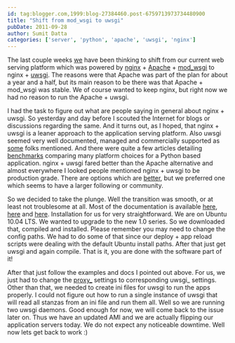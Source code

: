 ```yaml
---
id: tag:blogger.com,1999:blog-27384460.post-6759713973734480900
title: "Shift from mod_wsgi to uwsgi"
pubDate: 2011-09-28
author: Sumit Datta
categories: ['server', 'python', 'apache', 'uwsgi', 'nginx']
---
```


The last couple weeks [we](http://mobstac.com/) have been thinking to shift from our current web serving platform which was powered by [nginx](http://wiki.nginx.org/) + [Apache](http://www.apache.org/) + [mod\_wsgi](http://code.google.com/p/modwsgi/) to nginx + [uwsgi](http://projects.unbit.it/uwsgi/). The reasons were that Apache was part of the plan for about a year and a half, but its main reason to be there was that Apache + mod\_wsgi was stable. We of course wanted to keep nginx, but right now we had no reason to run the Apache + uwsgi.  
  
I had the task to figure out what are people saying in general about nginx + uwsgi. So yesterday and day before I scouted the Internet for blogs or discussions regarding the same. And it turns out, as I hoped, that nginx + uwsgi is a leaner approach to the application serving platform. Also uwsgi seemed very well documented, managed and commercially supported as [some](http://www.quora.com/How-does-uWSGI-compare-to-mod_wsgi) folks mentioned. And there were quite a few articles detailing [benchmarks](http://nichol.as/benchmark-of-python-web-servers) comparing many platform choices for a Python based application. nginx + uwsgi fared better than the Apache alternative and almost everywhere I looked people mentioned nginx + uwsgi to be production grade. There are options which are [better](http://www.fapws.org/benchmarks), but we preferred one which seems to have a larger following or community.  
  
So we decided to take the plunge. Well the transition was smooth, or at least not troublesome at all. Most of the documentation is available [here](http://projects.unbit.it/uwsgi/wiki/Example), [here](http://projects.unbit.it/uwsgi/wiki/WikiStart#Getit) and [here](http://wiki.nginx.org/HttpUwsgiModule). Installation for us for very straightforward. We are on Ubuntu 10.04 LTS. We wanted to upgrade to the new 1.0 series. So we downloaded that, compiled and installed. Please remember you may need to change the config paths. We had to do some of that since our deploy + app reload scripts were dealing with the default Ubuntu install paths. After that just get uwsgi and again compile. That is it, you are done with the software part of it!  
  
After that just follow the examples and docs I pointed out above. For us, we just had to change the [proxy\_](http://wiki.nginx.org/HttpProxyModule) settings to corresponding uwsgi\_ settings. Other than that, we needed to create ini files for uwsgi to run the apps properly. I could not figure out how to run a single instance of uwsgi that will read all stanzas from an ini file and run them all. Well so we are running two uwsgi daemons. Good enough for now, we will come back to the issue later on. Thus we have an updated AMI and we are actually flipping our application servers today. We do not expect any noticeable downtime. Well now lets get back to work :)